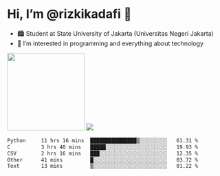 # Hi, I’m @rizkikadafi 👋
- 🏙 Student at State University of Jakarta (Universitas Negeri Jakarta)
- 👀 I’m interested in programming and everything about technology
<img height="180em" src="https://github-readme-stats.vercel.app/api?username=rizkikadafi&show_icons=true&hide_border=true&&count_private=true&include_all_commits=true" />
<img src="https://github-readme-stats.vercel.app/api/top-langs/?username=rizkikadafi&show_icons=true&hide_border=true&&count_private=true&include_all_commits=true" />

<!--START_SECTION:waka-->

```txt
Python     11 hrs 16 mins  ███████████████▒░░░░░░░░░   61.31 %
C          3 hrs 40 mins   █████░░░░░░░░░░░░░░░░░░░░   19.93 %
CSV        2 hrs 16 mins   ███░░░░░░░░░░░░░░░░░░░░░░   12.35 %
Other      41 mins         █░░░░░░░░░░░░░░░░░░░░░░░░   03.72 %
Text       13 mins         ▒░░░░░░░░░░░░░░░░░░░░░░░░   01.22 %
```

<!--END_SECTION:waka-->

<!---
rizkikadafi/rizkikadafi is a ✨ special ✨ repository because its `README.md` (this file) appears on your GitHub profile.
You can click the Preview link to take a look at your changes.
--->
